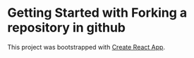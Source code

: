 # Getting Started with Forking a repository in github

This project was bootstrapped with [Create React App](https://github.com/facebook/create-react-app).